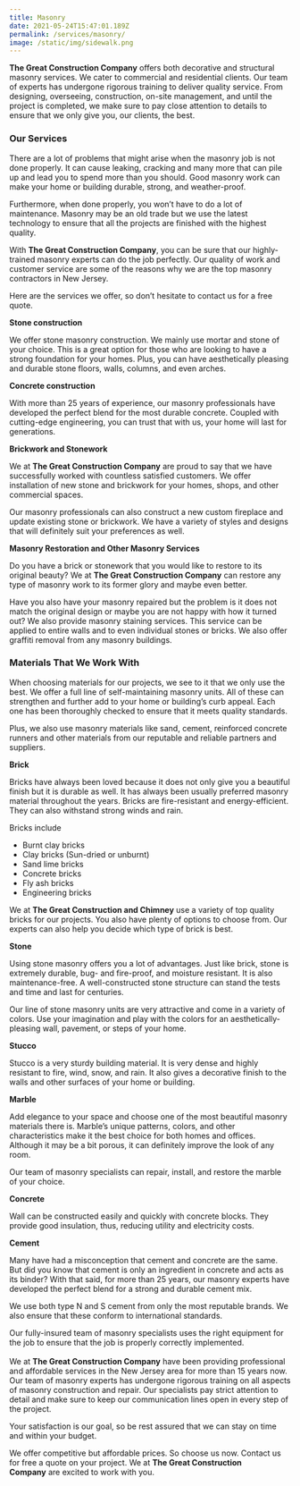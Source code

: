 ```yaml
---
title: Masonry
date: 2021-05-24T15:47:01.189Z
permalink: /services/masonry/
image: /static/img/sidewalk.png
---
```



**The Great Construction Company** offers both decorative and structural masonry services. We cater to commercial and residential clients. Our team of experts has undergone rigorous training to deliver quality service. From designing, overseeing, construction, on-site management, and until the project is completed, we make sure to pay close attention to details to ensure that we only give you, our clients, the best.

### Our Services

There are a lot of problems that might arise when the masonry job is not done properly. It can cause leaking, cracking and many more that can pile up and lead you to spend more than you should. Good masonry work can make your home or building durable, strong, and weather-proof.

Furthermore, when done properly, you won’t have to do a lot of maintenance. Masonry may be an old trade but we use the latest technology to ensure that all the projects are finished with the highest quality.

With **The Great Construction Company**, you can be sure that our highly-trained masonry experts can do the job perfectly. Our quality of work and customer service are some of the reasons why we are the top masonry contractors in New Jersey.

Here are the services we offer, so don’t hesitate to contact us for a free quote. 

**Stone construction**

We offer stone masonry construction. We mainly use mortar and stone of your choice. This is a great option for those who are looking to have a strong foundation for your homes. Plus, you can have aesthetically pleasing and durable stone floors, walls, columns, and even arches. 

**Concrete construction**

With more than 25 years of experience, our masonry professionals have developed the perfect blend for the most durable concrete. Coupled with cutting-edge engineering, you can trust that with us, your home will last for generations.

**Brickwork and Stonework**

We at **The Great Construction Company** are proud to say that we have successfully worked with countless satisfied customers. We offer installation of new stone and brickwork for your homes, shops, and other commercial spaces.

Our masonry professionals can also construct a new custom fireplace and update existing stone or brickwork. We have a variety of styles and designs that will definitely suit your preferences as well.

**Masonry Restoration and Other Masonry Services**

Do you have a brick or stonework that you would like to restore to its original beauty? We at **The Great Construction Company** can restore any type of masonry work to its former glory and maybe even better.

Have you also have your masonry repaired but the problem is it does not match the original design or maybe you are not happy with how it turned out? We also provide masonry staining services. This service can be applied to entire walls and to even individual stones or bricks. We also offer graffiti removal from any masonry buildings. 

### Materials That We Work With

When choosing materials for our projects, we see to it that we only use the best. We offer a full line of self-maintaining masonry units. All of these can strengthen and further add to your home or building’s curb appeal. Each one has been thoroughly checked to ensure that it meets quality standards.

Plus, we also use masonry materials like sand, cement, reinforced concrete runners and other materials from our reputable and reliable partners and suppliers.

**Brick**

Bricks have always been loved because it does not only give you a beautiful finish but it is durable as well. It has always been usually preferred masonry material throughout the years. Bricks are fire-resistant and energy-efficient. They can also withstand strong winds and rain.

Bricks include

* Burnt clay bricks
* Clay bricks (Sun-dried or unburnt)
* Sand lime bricks
* Concrete bricks
* Fly ash bricks
* Engineering bricks

We at **The Great Construction and Chimney** use a variety of top quality bricks for our projects. You also have plenty of options to choose from. Our experts can also help you decide which type of brick is best. 

**Stone**

Using stone masonry offers you a lot of advantages. Just like brick, stone is extremely durable, bug- and fire-proof, and moisture resistant. It is also maintenance-free. A well-constructed stone structure can stand the tests and time and last for centuries.

Our line of stone masonry units are very attractive and come in a variety of colors. Use your imagination and play with the colors for an aesthetically-pleasing wall, pavement, or steps of your home.

**Stucco**

Stucco is a very sturdy building material. It is very dense and highly resistant to fire, wind, snow, and rain. It also gives a decorative finish to the walls and other surfaces of your home or building. 

**Marble**

Add elegance to your space and choose one of the most beautiful masonry materials there is. Marble’s unique patterns, colors, and other characteristics make it the best choice for both homes and offices. Although it may be a bit porous, it can definitely improve the look of any room.

Our team of masonry specialists can repair, install, and restore the marble of your choice.

**Concrete**

Wall can be constructed easily and quickly with concrete blocks. They provide good insulation, thus, reducing utility and electricity costs.

**Cement**

Many have had a misconception that cement and concrete are the same. But did you know that cement is only an ingredient in concrete and acts as its binder? With that said, for more than 25 years, our masonry experts have developed the perfect blend for a strong and durable cement mix.

We use both type N and S cement from only the most reputable brands. We also ensure that these conform to international standards.

Our fully-insured team of masonry specialists uses the right equipment for the job to ensure that the job is properly correctly implemented.\
\
We at **The Great Construction Company** have been providing professional and affordable services in the New Jersey area for more than 15 years now. Our team of masonry experts has undergone rigorous training on all aspects of masonry construction and repair. Our specialists pay strict attention to detail and make sure to keep our communication lines open in every step of the project.

Your satisfaction is our goal, so be rest assured that we can stay on time and within your budget.

We offer competitive but affordable prices. So choose us now. Contact us for free a quote on your project. We at **The Great Construction Company** are excited to work with you.